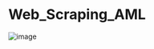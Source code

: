 # Web_Scraping_AML
![image](https://github.com/ilyes-bk/Web_Scraping_AML/assets/87652207/b9e7d177-3aea-407a-bfc2-ea71bed3171c)
